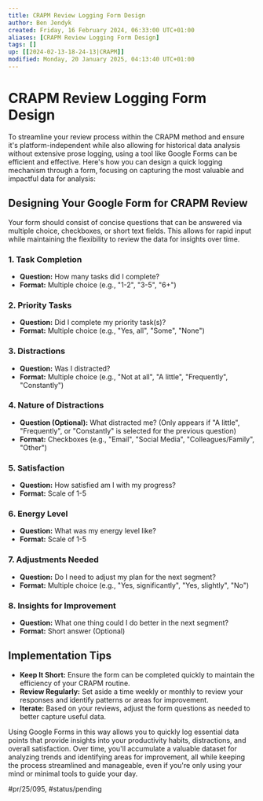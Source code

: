 ```yaml
---
title: CRAPM Review Logging Form Design
author: Ben Jendyk
created: Friday, 16 February 2024, 06:33:00 UTC+01:00
aliases: [CRAPM Review Logging Form Design]
tags: []
up: [[2024-02-13-18-24-13|CRAPM]]
modified: Monday, 20 January 2025, 04:13:40 UTC+01:00
---
```


# CRAPM Review Logging Form Design

To streamline your review process within the CRAPM method and ensure it's platform-independent while also allowing for historical data analysis without extensive prose logging, using a tool like Google Forms can be efficient and effective. Here's how you can design a quick logging mechanism through a form, focusing on capturing the most valuable and impactful data for analysis:

## Designing Your Google Form for CRAPM Review

Your form should consist of concise questions that can be answered via multiple choice, checkboxes, or short text fields. This allows for rapid input while maintaining the flexibility to review the data for insights over time.

### 1. Task Completion

- **Question:** How many tasks did I complete?
- **Format:** Multiple choice (e.g., "1-2", "3-5", "6+")

### 2. Priority Tasks

- **Question:** Did I complete my priority task(s)?
- **Format:** Multiple choice (e.g., "Yes, all", "Some", "None")

### 3. Distractions

- **Question:** Was I distracted?
- **Format:** Multiple choice (e.g., "Not at all", "A little", "Frequently", "Constantly")

### 4. Nature of Distractions

- **Question (Optional):** What distracted me? (Only appears if "A little", "Frequently", or "Constantly" is selected for the previous question)
- **Format:** Checkboxes (e.g., "Email", "Social Media", "Colleagues/Family", "Other")

### 5. Satisfaction

- **Question:** How satisfied am I with my progress?
- **Format:** Scale of 1-5

### 6. Energy Level

- **Question:** What was my energy level like?
- **Format:** Scale of 1-5

### 7. Adjustments Needed

- **Question:** Do I need to adjust my plan for the next segment?
- **Format:** Multiple choice (e.g., "Yes, significantly", "Yes, slightly", "No")

### 8. Insights for Improvement

- **Question:** What one thing could I do better in the next segment?
- **Format:** Short answer (Optional)

## Implementation Tips

- **Keep It Short:** Ensure the form can be completed quickly to maintain the efficiency of your CRAPM routine.
- **Review Regularly:** Set aside a time weekly or monthly to review your responses and identify patterns or areas for improvement.
- **Iterate:** Based on your reviews, adjust the form questions as needed to better capture useful data.

Using Google Forms in this way allows you to quickly log essential data points that provide insights into your productivity habits, distractions, and overall satisfaction. Over time, you'll accumulate a valuable dataset for analyzing trends and identifying areas for improvement, all while keeping the process streamlined and manageable, even if you're only using your mind or minimal tools to guide your day.


#pr/25/095, #status/pending